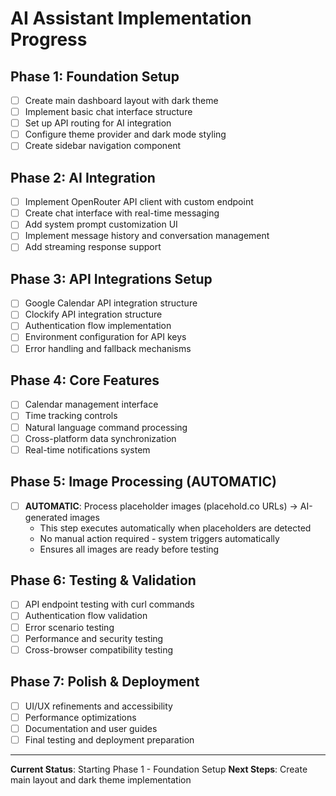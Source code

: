 # AI Assistant Implementation Progress

## Phase 1: Foundation Setup
- [ ] Create main dashboard layout with dark theme
- [ ] Implement basic chat interface structure
- [ ] Set up API routing for AI integration
- [ ] Configure theme provider and dark mode styling
- [ ] Create sidebar navigation component

## Phase 2: AI Integration
- [ ] Implement OpenRouter API client with custom endpoint
- [ ] Create chat interface with real-time messaging
- [ ] Add system prompt customization UI
- [ ] Implement message history and conversation management
- [ ] Add streaming response support

## Phase 3: API Integrations Setup
- [ ] Google Calendar API integration structure
- [ ] Clockify API integration structure
- [ ] Authentication flow implementation
- [ ] Environment configuration for API keys
- [ ] Error handling and fallback mechanisms

## Phase 4: Core Features
- [ ] Calendar management interface
- [ ] Time tracking controls
- [ ] Natural language command processing
- [ ] Cross-platform data synchronization
- [ ] Real-time notifications system

## Phase 5: Image Processing (AUTOMATIC)
- [ ] **AUTOMATIC**: Process placeholder images (placehold.co URLs) → AI-generated images
  - This step executes automatically when placeholders are detected
  - No manual action required - system triggers automatically
  - Ensures all images are ready before testing

## Phase 6: Testing & Validation
- [ ] API endpoint testing with curl commands
- [ ] Authentication flow validation
- [ ] Error scenario testing
- [ ] Performance and security testing
- [ ] Cross-browser compatibility testing

## Phase 7: Polish & Deployment
- [ ] UI/UX refinements and accessibility
- [ ] Performance optimizations
- [ ] Documentation and user guides
- [ ] Final testing and deployment preparation

---
**Current Status**: Starting Phase 1 - Foundation Setup
**Next Steps**: Create main layout and dark theme implementation